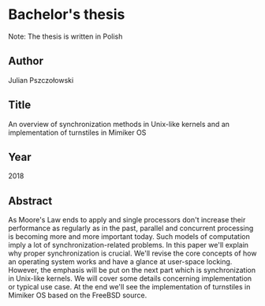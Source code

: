 # Bachelor's thesis

Note: The thesis is written in Polish

## Author

Julian Pszczołowski

## Title
An overview of synchronization methods in Unix-like kernels and an implementation of turnstiles in Mimiker OS

## Year

2018

## Abstract
As Moore's Law ends to apply and single processors don't increase their performance
as regularly as in the past, parallel and concurrent processing is becoming more and more important today.
Such models of computation imply a lot of synchronization-related problems. In this paper we'll explain
why proper synchronization is crucial. We'll revise the core concepts of how an operating system works and
have a glance at user-space locking. However, the emphasis will be put on the next part which is synchronization
in Unix-like kernels. We will cover some details concerning implementation or typical use case.
At the end we'll see the implementation of turnstiles in Mimiker OS based on the FreeBSD source.

